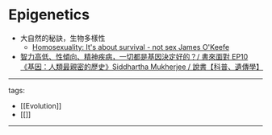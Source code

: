 # Epigenetics

* 大自然的秘訣，生物多樣性
  * [Homosexuality: It's about survival - not sex  James O'Keefe](https://youtu.be/4Khn_z9FPmU)
* [智力高低、性傾向、精神疾病，一切都是基因決定好的？/ 書來面對 EP10 《基因：人類最親密的歷史》Siddhartha Mukherjee / 說書【科普、遺傳學】](https://youtu.be/x5aynJYhAXs)

---
tags:
  - [[Evolution]]
  - [[]]
---
